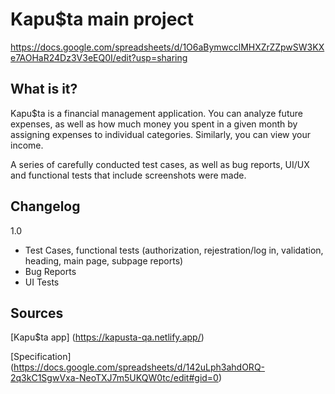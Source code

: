 # Kapu$ta main project
https://docs.google.com/spreadsheets/d/1O6aBymwcclMHXZrZZpwSW3KXe7AOHaR24Dz3V3eEQ0I/edit?usp=sharing

## What is it?
Kapu$ta is a financial management application. 
You can analyze future expenses, as well as how much money
you spent in a given month by assigning expenses to individual categories.
Similarly, you can view your income.

A series of carefully conducted test cases, as well as bug reports, 
UI/UX and functional tests that include screenshots were made.

## Changelog
1.0
- Test Cases, functional tests (authorization, rejestration/log in, validation, heading, main page, subpage reports)
- Bug Reports
- UI Tests

## Sources
[Kapu$ta app] (https://kapusta-qa.netlify.app/)

[Specification] (https://docs.google.com/spreadsheets/d/142uLph3ahdORQ-2q3kC1SgwVxa-NeoTXJ7m5UKQW0tc/edit#gid=0)
